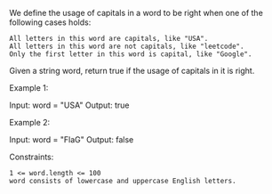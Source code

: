 We define the usage of capitals in a word to be right when one of the following cases holds:

    All letters in this word are capitals, like "USA".
    All letters in this word are not capitals, like "leetcode".
    Only the first letter in this word is capital, like "Google".

Given a string word, return true if the usage of capitals in it is right.

Example 1:

Input: word = "USA"
Output: true

Example 2:

Input: word = "FlaG"
Output: false

Constraints:

    1 <= word.length <= 100
    word consists of lowercase and uppercase English letters.
